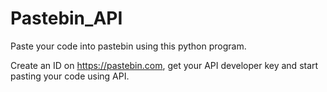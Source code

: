 # Pastebin_API
Paste your code into pastebin using this python program.

Create an ID on https://pastebin.com, get your API developer key and start pasting your code using API.
